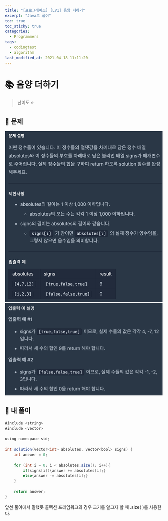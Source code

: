 ```yaml
---
title: "[프로그래머스] [LV1] 음양 더하기"
excerpt: "Java로 풀이"
toc: true
toc_sticky: true
categories:
  - Programmers
tags:
  - codingtest
  - algorithm
last_modified_at: 2021-04-18 11:11:20
---
```


# 📚 음양 더하기
  
>난이도 ⭐️
  
## 📖 문제  
  
![이미지](/assets/images/Programmers/Lv1/5-1.png)
![이미지](/assets/images/Programmers/Lv1/5-2.png)
  
## 📝 내 풀이  
  
```java
#include <string>
#include <vector>

using namespace std;

int solution(vector<int> absolutes, vector<bool> signs) {
    int answer = 0;
    
    for (int i = 0; i < absolutes.size(); i++){
        if(signs[i]){answer += absolutes[i];}
        else{answer -= absolutes[i];}
    }
    
    return answer;
}
```
  
앞선 풀이에서 말했듯 콜렉션 프레임워크의 경우 크기를 알고자 할 때 .size( )를 사용한다.  
